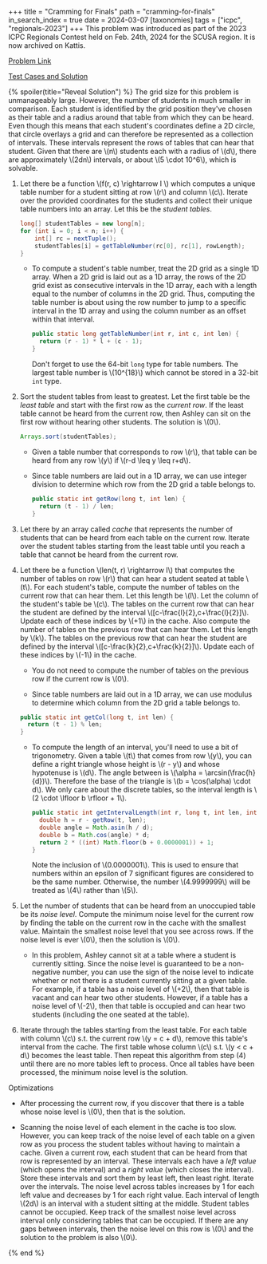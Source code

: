 +++
title = "Cramming for Finals"
path = "cramming-for-finals"
in_search_index = true
date = 2024-03-07
[taxonomies]
tags = ["icpc", "regionals-2023"]
+++
This problem was introduced as part of the 2023 ICPC Regionals Contest held on Feb. 24th, 2024 for the SCUSA region. It is now archived on Kattis.

[Problem Link](https://open.kattis.com/problems/crammingforfinals)

[Test Cases and Solution](http://serjudging.vanb.org/?cat=47)

{% spoiler(title="Reveal Solution") %}
The grid size for this problem is unmanageably large. However, the number of students in much smaller in comparison. Each student is identified by the grid position they've chosen as their table and a radius around that table from which they can be heard. Even though this means that each student's coordinates define a 2D circle, that circle overlays a grid and can therefore be represented as a collection of intervals. These intervals represent the rows of tables that can hear that student. Given that there are \\(n\\) students each with a radius of \\(d\\), there are approximately \\(2dn\\) intervals, or about \\(5 \cdot 10^6\\), which is solvable.

1. Let there be a function \\(f(r, c) \rightarrow I \\) which computes a unique table number for a student sitting at row \\(r\\) and column \\(c\\). Iterate over the provided coordinates for the students and collect their unique table numbers into an array. Let this be the _student tables_.

    ```java
    long[] studentTables = new long[n];
    for (int i = 0; i < n; i++) {
        int[] rc = nextTuple();
        studentTables[i] = getTableNumber(rc[0], rc[1], rowLength);
    }
    ```

   - To compute a student's table number, treat the 2D grid as a single 1D array. When a 2D grid is laid out as a 1D array, the rows of the 2D grid exist as consecutive intervals in the 1D array, each with a length equal to the number of columns in the 2D grid. Thus, computing the table number is about using the row number to jump to a specific interval in the 1D array and using the column number as an offset within that interval.

       ```java
       public static long getTableNumber(int r, int c, int len) {
         return (r - 1) * l + (c - 1);
       }
       ```

      Don't forget to use the 64-bit `long` type for table numbers. The largest table number is \\(10^{18}\\) which cannot be stored in a 32-bit `int` type.

2. Sort the student tables from least to greatest. Let the first table be the _least table_ and start with the first row as the _current row_. If the least table cannot be heard from the current row, then Ashley can sit on the first row without hearing other students. The solution is \\(0\\).

    ```java
    Arrays.sort(studentTables);
    ```

   - Given a table number that corresponds to row \\(r\\), that table can be heard from any row \\(y\\) if \\(r-d \leq y \leq r+d\\).

   - Since table numbers are laid out in a 1D array, we can use integer division to determine which row from the 2D grid a table belongs to.

       ```java
       public static int getRow(long t, int len) {
         return (t - 1) / len;
       }
       ```

3. Let there by an array called _cache_ that represents the number of students that can be heard from each table on the current row. Iterate over the student tables starting from the least table until you reach a table that cannot be heard from the current row.

4. Let there be a function \\(len(t, r) \rightarrow I\\) that computes the number of tables on row \\(r\\) that can hear a student seated at table \\(t\\). For each student's table, compute the number of tables on the current row that can hear them. Let this length be \\(l\\). Let the column of the student's table be \\(c\\). The tables on the current row that can hear the student are defined by the interval \\([c-\frac{l}{2},c+\frac{l}{2}]\\). Update each of these indices by \\(+1\\) in the cache. Also compute the number of tables on the previous row that can hear them. Let this length by \\(k\\). The tables on the previous row that can hear the student are defined by the interval \\([c-\frac{k}{2},c+\frac{k}{2}]\\). Update each of these indices by \\(-1\\) in the cache.

   - You do not need to compute the number of tables on the previous row if the current row is \\(0\\).

   - Since table numbers are laid out in a 1D array, we can use modulus to determine which column from the 2D grid a table belongs to.

   ```java
   public static int getCol(long t, int len) {
     return (t - 1) % len;
   }
   ```

   - To compute the length of an interval, you'll need to use a bit of trigonometry. Given a table \\(t\\) that comes from row \\(y\\), you can define a right triangle whose height is \\(r - y\\) and whose hypotenuse is \\(d\\). The angle between is \\(\alpha = \arcsin(\frac{h}{d})\\). Therefore the base of the triangle is \\(b = \cos(\alpha) \cdot d\\). We only care about the discrete tables, so the interval length is \\(2 \cdot \lfloor b \rfloor + 1\\).

       ```java
       public static int getIntervalLength(int r, long t, int len, int d) {
         double h = r - getRow(t, len);
         double angle = Math.asin(h / d);
         double b = Math.cos(angle) * d;
         return 2 * ((int) Math.floor(b + 0.0000001)) + 1;
       }
       ```

       Note the inclusion of \\(0.0000001\\). This is used to ensure that numbers within an epsilon of 7 significant figures are considered to be the same number. Otherwise, the number \\(4.9999999\\) will be treated as \\(4\\) rather than \\(5\\).

5. Let the number of students that can be heard from an unoccupied table be its _noise level_. Compute the minimum noise level for the current row by finding the table on the current row in the cache with the smallest value. Maintain the smallest noise level that you see across rows. If the noise level is ever \\(0\\), then the solution is \\(0\\).

   - In this problem, Ashley cannot sit at a table where a student is currently sitting. Since the noise level is guaranteed to be a non-negative number, you can use the sign of the noise level to indicate whether or not there is a student currently sitting at a given table. For example, if a table has a noise level of \\(+2\\), then that table is vacant and can hear two other students. However, if a table has a noise level of \\(-2\\), then that table is occupied and can hear two students (including the one seated at the table).

6. Iterate through the tables starting from the least table. For each table with column \\(c\\) s.t. the current row \\(y = c + d\\), remove this table's interval from the cache. The first table whose column \\(c\\) s.t. \\(y < c + d\\) becomes the least table. Then repeat this algorithm from step (4) until there are no more tables left to process. Once all tables have been processed, the minimum noise level is the solution.

Optimizations

- After processing the current row, if you discover that there is a table whose noise level is \\(0\\), then that is the solution.

- Scanning the noise level of each element in the cache is too slow. However, you can keep track of the noise level of each table on a given row as you process the student tables without having to maintain a cache. Given a current row, each student that can be heard from that row is represented by an interval. These intervals each have a _left value_ (which opens the interval) and a _right value_ (which closes the interval). Store these intervals and sort them by least left, then least right. Iterate over the intervals. The noise level across tables increases by 1 for each left value and decreases by 1 for each right value. Each interval of length \\(2d\\) is an interval with a student sitting at the middle. Student tables cannot be occupied. Keep track of the smallest noise level across interval only considering tables that can be occupied. If there are any gaps between intervals, then the noise level on this row is \\(0\\) and the solution to the problem is also \\(0\\).

{% end %}
